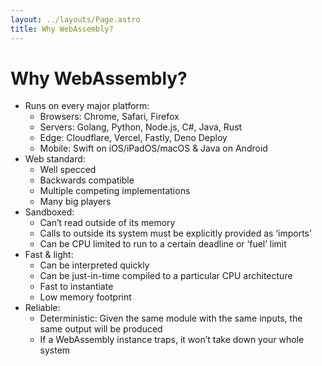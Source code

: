 ```yaml
---
layout: ../layouts/Page.astro
title: Why WebAssembly?
---
```


# Why WebAssembly?

- Runs on every major platform:
    - Browsers: Chrome, Safari, Firefox
    - Servers: Golang, Python, Node.js, C#, Java, Rust
    - Edge: Cloudflare, Vercel, Fastly, Deno Deploy
    - Mobile: Swift on iOS/iPadOS/macOS & Java on Android
- Web standard:
    - Well specced
    - Backwards compatible
    - Multiple competing implementations
    - Many big players
- Sandboxed:
    - Can’t read outside of its memory
    - Calls to outside its system must be explicitly provided as ‘imports’
    - Can be CPU limited to run to a certain deadline or ‘fuel’ limit
- Fast & light:
    - Can be interpreted quickly
    - Can be just-in-time compiled to a particular CPU architecture
    - Fast to instantiate
    - Low memory footprint
- Reliable:
    - Deterministic: Given the same module with the same inputs, the same output will be produced
    - If a WebAssembly instance traps, it won’t take down your whole system
